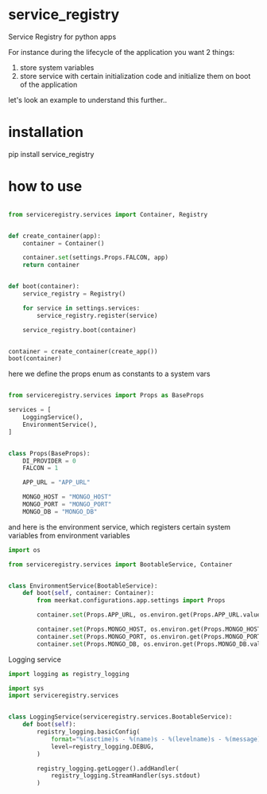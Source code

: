 # service_registry
Service Registry for python apps

For instance during the lifecycle of the application you want 2 things:
1. store system variables
2. store service with certain initialization code and initialize them on boot of the application

let's look an example to understand this further..

# installation
pip install service_registry

# how to use

```python

from serviceregistry.services import Container, Registry


def create_container(app):
    container = Container()

    container.set(settings.Props.FALCON, app)
    return container


def boot(container):
    service_registry = Registry()

    for service in settings.services:
        service_registry.register(service)

    service_registry.boot(container)


container = create_container(create_app())
boot(container)


```

here we define the props enum as constants to a system vars

```python

from serviceregistry.services import Props as BaseProps

services = [
    LoggingService(),
    EnvironmentService(),
]


class Props(BaseProps):
    DI_PROVIDER = 0
    FALCON = 1

    APP_URL = "APP_URL"

    MONGO_HOST = "MONGO_HOST"
    MONGO_PORT = "MONGO_PORT"
    MONGO_DB = "MONGO_DB"
```

and here is the environment service, which registers certain system variables from environment variables

```python
import os

from serviceregistry.services import BootableService, Container


class EnvironmentService(BootableService):
    def boot(self, container: Container):
        from meerkat.configurations.app.settings import Props

        container.set(Props.APP_URL, os.environ.get(Props.APP_URL.value))

        container.set(Props.MONGO_HOST, os.environ.get(Props.MONGO_HOST.value))
        container.set(Props.MONGO_PORT, os.environ.get(Props.MONGO_PORT.value))
        container.set(Props.MONGO_DB, os.environ.get(Props.MONGO_DB.value))

```

Logging service

```python
import logging as registry_logging

import sys
import serviceregistry.services


class LoggingService(serviceregistry.services.BootableService):
    def boot(self):
        registry_logging.basicConfig(
            format="%(asctime)s - %(name)s - %(levelname)s - %(message)s",
            level=registry_logging.DEBUG,
        )

        registry_logging.getLogger().addHandler(
            registry_logging.StreamHandler(sys.stdout)
        )

```